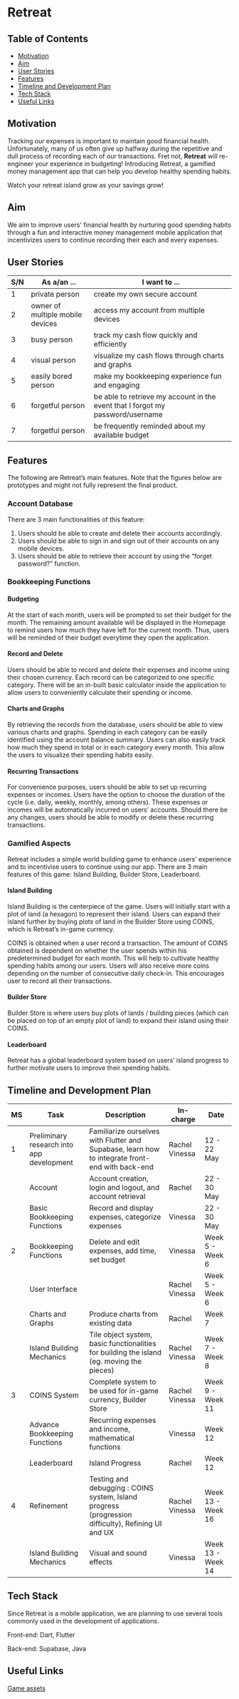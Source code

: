 # Retreat

## Table of Contents

+ [Motivation](https://github.com/Rachel-AG/CP2106-Orbital#motivation)
+ [Aim](https://github.com/Rachel-AG/CP2106-Orbital#aim)
+ [User Stories](https://github.com/Rachel-AG/CP2106-Orbital#user-stories)
+ [Features](https://github.com/Rachel-AG/CP2106-Orbital#features)
+ [Timeline and Development Plan](https://github.com/Rachel-AG/CP2106-Orbital#timeline-and-development-plan)
+ [Tech Stack](https://github.com/Rachel-AG/CP2106-Orbital#tech-stack)
+ [Useful Links](https://github.com/Rachel-AG/CP2106-Orbital#tech-stack)

## Motivation

Tracking our expenses is important to maintain good financial health. Unfortunately, many of us often give up halfway during the repetitive and dull process of recording each of our transactions. Fret not, **Retreat** will re-engineer your experience in budgeting! Introducing Retreat, a gamified money management app that can help you develop healthy spending habits.

Watch your retreat island grow as your savings grow!

## Aim

We aim to improve users' financial health by nurturing good spending habits through a fun and interactive money management mobile application that incentivizes users to continue recording their each and every expenses.

## User Stories

| **S/N** | **As a/an ...**                  | **I want to ...**                                                              |
|---------|----------------------------------|--------------------------------------------------------------------------------|
| 1       | private person                   | create my own secure account                                                   |
| 2       | owner of multiple mobile devices | access my account from multiple devices                                        |
| 3       | busy person                      | track my cash flow quickly and efficiently                                     |
| 4       | visual person                    | visualize my cash flows through charts and graphs                              |
| 5       | easily bored person              | make my bookkeeping experience fun and engaging                                |
| 6       | forgetful person                 | be able to retrieve my account in the event that I forgot my password/username |
| 7       | forgetful person                 | be frequently reminded about my available budget                               |

## Features

The following are Retreat’s main features. Note that the figures below are prototypes and might not fully represent the final product.

### Account Database

There are 3 main functionalities of this feature:

1. Users should be able to create and delete their accounts accordingly.
2. Users should be able to sign in and sign out of their accounts on any mobile devices.
3. Users should be able to retrieve their account by using the “forget password?” function.

### Bookkeeping Functions

#### Budgeting

At the start of each month, users will be prompted to set their budget for the month. The remaining amount available will be displayed in the Homepage to remind users how much they have left for the current month. Thus, users will be reminded of their budget everytime they open the application.

#### Record and Delete

Users should be able to record and delete their expenses and income using their chosen currency. Each record can be categorized to one specific category. There will be an in-built basic calculator inside the application to allow users to conveniently calculate their spending or income.

#### Charts and Graphs

By retrieving the records from the database, users should be able to view various charts and graphs. Spending in each category can be easily identified using the account balance summary. Users can also easily track how much they spend in total or in each category every month. This allow the users to visualize their spending habits easily.

#### Recurring Transactions

For convenience purposes, users should be able to set up recurring expenses or incomes. Users have the option to choose the duration of the cycle (i.e. daily, weekly, monthly, among others). These expenses or incomes will be automatically incurred on users’ accounts. Should there be any changes, users should be able to modify or delete these recurring transactions.

### Gamified Aspects

Retreat includes a simple world building game to enhance users’ experience and to incentivise users to continue using our app. There are 3 main features of this game: Island Building, Builder Store, Leaderboard.

#### Island Building

Island Building is the centerpiece of the game. Users will initially start with a plot of land (a hexagon) to represent their island. Users can expand their island further by buying plots of land in the Builder Store using COINS, which is Retreat’s in-game currency.

COINS is obtained when a user record a transaction. The amount of COINS obtained is dependent on whether the user spends within his predetermined budget for each month. This will help to cultivate healthy spending habits among our users. Users will also receive more coins depending on the number of consecutive daily check-in. This encourages user to record all their transactions.

#### Builder Store

Builder Store is where users buy plots of lands / building pieces (which can be placed on top of an empty plot of land) to expand their island using their COINS.

#### Leaderboard

Retreat has a global leaderboard system based on users’ island progress to further motivate users to improve their spending habits.

## Timeline and Development Plan

| **MS** | **Task**                                  | **Description**                                                                                    | In-charge       | Date              |
|--------|-------------------------------------------|----------------------------------------------------------------------------------------------------|-----------------|-------------------|
| 1      | Preliminary research into app development | Familiarize ourselves with Flutter and Supabase, learn how to integrate front-end with back-end    | Rachel Vinessa  | 12 - 22 May       |
|        | Account                                   | Account creation, login and logout, and account retrieval                                          | Rachel          | 22 - 30 May       |
|        | Basic Bookkeeping Functions               | Record and display expenses, categorize expenses                                        | Vinessa         | 22 - 30 May       |
| 2      | Bookkeeping Functions                           | Delete and edit expenses, add time, set budget                                    | Vinessa | Week 5 - Week 6   |
|        | User Interface                            |                                                                                                    | Rachel  Vinessa | Week 5 - Week 6   |
|        | Charts and Graphs                         | Produce charts from existing data                                                                  | Rachel          | Week 7            |
|        | Island Building Mechanics                 | Tile object system, basic functionalities for building the island (eg. moving the pieces)          | Rachel Vinessa  | Week 7 -  Week 8  |
| 3      | COINS System                              | Complete system to be used for in-game currency, Builder Store                                     | Rachel Vinessa  | Week 9 -  Week 11 |
|        | Advance Bookkeeping Functions             | Recurring expenses and income, mathematical functions                                              | Vinessa         | Week 12           |
|        | Leaderboard                               | Island Progress                                                                                    | Rachel          | Week 12           |
| 4      | Refinement                                | Testing and debugging : COINS system, Island progress (progression difficulty), Refining UI and UX | Rachel Vinessa  | Week 13 - Week 16 |
|        | Island Building Mechanics                 | Visual and sound effects                                                                           | Vinessa         | Week 13 - Week 14 |

## Tech Stack

Since Retreat is a mobile application, we are planning to use several tools commonly used in the development of applications.

Front-end: Dart, Flutter

Back-end: Supabase, Java

## Useful Links

[Game assets](https://www.kenney.nl/assets/hexagon-kit)
